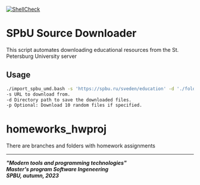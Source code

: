 [![ShellCheck](https://github.com/KatherineMarakhova/homeworks_hwproj/actions/workflows/shellcheck.yml/badge.svg)](https://github.com/KatherineMarakhova/homeworks_hwproj/actions/workflows/shellcheck.yml)

# SPbU Source Downloader

This script automates downloading educational resources from the St. Petersburg University server

## Usage

```bash
./import_spbu_umd.bash -s 'https://spbu.ru/sveden/education' -d './folder_to_download_to' [-p]
-s URL to download from.
-d Directory path to save the downloaded files.
-p Optional: Download 10 random files if specified.
```

# homeworks_hwproj  
There are branches and folders with homework assignments  


------------------------------------------------  


***"Modern tools and programming technologies"***  
***Master's program Software Ingeneering***  
***SPBU, autumn, 2023***

